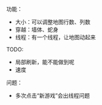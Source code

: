 
功能：

- 大小：可以调整地图行数、列数
- 穿越：墙体、蛇身
- 线程：有一个线程，让地图动起来


TODO:

- 局部刷新，能不能做到呢
- 速度

问题：

- 多次点击“新游戏”会出线程问题



